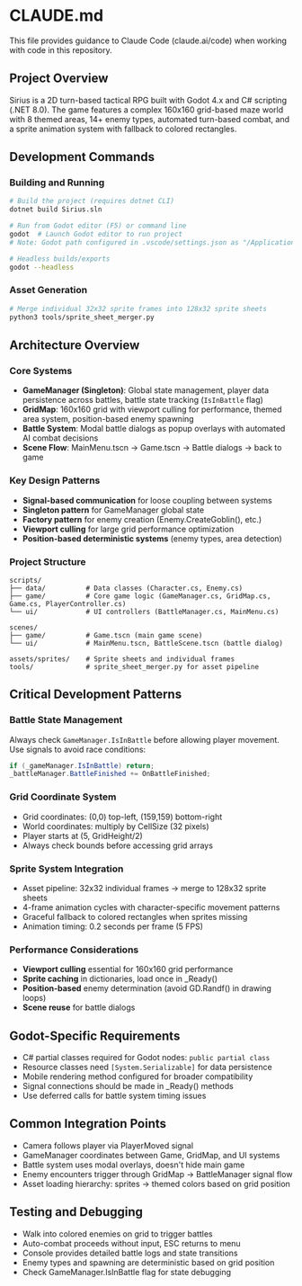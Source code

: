 # CLAUDE.md

This file provides guidance to Claude Code (claude.ai/code) when working with code in this repository.

## Project Overview

Sirius is a 2D turn-based tactical RPG built with Godot 4.x and C# scripting (.NET 8.0). The game features a complex 160x160 grid-based maze world with 8 themed areas, 14+ enemy types, automated turn-based combat, and a sprite animation system with fallback to colored rectangles.

## Development Commands

### Building and Running
```bash
# Build the project (requires dotnet CLI)
dotnet build Sirius.sln

# Run from Godot editor (F5) or command line
godot  # Launch Godot editor to run project
# Note: Godot path configured in .vscode/settings.json as "/Applications/Godot_mono.app"

# Headless builds/exports
godot --headless
```

### Asset Generation
```bash
# Merge individual 32x32 sprite frames into 128x32 sprite sheets
python3 tools/sprite_sheet_merger.py
```

## Architecture Overview

### Core Systems
- **GameManager (Singleton)**: Global state management, player data persistence across battles, battle state tracking (`IsInBattle` flag)
- **GridMap**: 160x160 grid with viewport culling for performance, themed area system, position-based enemy spawning
- **Battle System**: Modal battle dialogs as popup overlays with automated AI combat decisions
- **Scene Flow**: MainMenu.tscn → Game.tscn → Battle dialogs → back to game

### Key Design Patterns
- **Signal-based communication** for loose coupling between systems
- **Singleton pattern** for GameManager global state
- **Factory pattern** for enemy creation (Enemy.CreateGoblin(), etc.)
- **Viewport culling** for large grid performance optimization
- **Position-based deterministic systems** (enemy types, area detection)

### Project Structure
```
scripts/
├── data/          # Data classes (Character.cs, Enemy.cs)
├── game/          # Core game logic (GameManager.cs, GridMap.cs, Game.cs, PlayerController.cs)
└── ui/            # UI controllers (BattleManager.cs, MainMenu.cs)

scenes/
├── game/          # Game.tscn (main game scene)
└── ui/            # MainMenu.tscn, BattleScene.tscn (battle dialog)

assets/sprites/    # Sprite sheets and individual frames
tools/             # sprite_sheet_merger.py for asset pipeline
```

## Critical Development Patterns

### Battle State Management
Always check `GameManager.IsInBattle` before allowing player movement. Use signals to avoid race conditions:
```csharp
if (_gameManager.IsInBattle) return;
_battleManager.BattleFinished += OnBattleFinished;
```

### Grid Coordinate System
- Grid coordinates: (0,0) top-left, (159,159) bottom-right
- World coordinates: multiply by CellSize (32 pixels)
- Player starts at (5, GridHeight/2)
- Always check bounds before accessing grid arrays

### Sprite System Integration
- Asset pipeline: 32x32 individual frames → merge to 128x32 sprite sheets
- 4-frame animation cycles with character-specific movement patterns
- Graceful fallback to colored rectangles when sprites missing
- Animation timing: 0.2 seconds per frame (5 FPS)

### Performance Considerations
- **Viewport culling** essential for 160x160 grid performance
- **Sprite caching** in dictionaries, load once in _Ready()
- **Position-based** enemy determination (avoid GD.Randf() in drawing loops)
- **Scene reuse** for battle dialogs

## Godot-Specific Requirements

- C# partial classes required for Godot nodes: `public partial class`
- Resource classes need `[System.Serializable]` for data persistence  
- Mobile rendering method configured for broader compatibility
- Signal connections should be made in _Ready() methods
- Use deferred calls for battle system timing issues

## Common Integration Points

- Camera follows player via PlayerMoved signal
- GameManager coordinates between Game, GridMap, and UI systems
- Battle system uses modal overlays, doesn't hide main game
- Enemy encounters trigger through GridMap → BattleManager signal flow
- Asset loading hierarchy: sprites → themed colors based on grid position

## Testing and Debugging

- Walk into colored enemies on grid to trigger battles
- Auto-combat proceeds without input, ESC returns to menu
- Console provides detailed battle logs and state transitions
- Enemy types and spawning are deterministic based on grid position
- Check GameManager.IsInBattle flag for state debugging